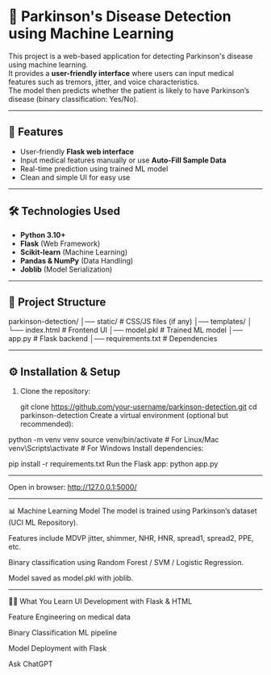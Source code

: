# 🧠 Parkinson's Disease Detection using Machine Learning

This project is a web-based application for detecting Parkinson's disease using machine learning.  
It provides a **user-friendly interface** where users can input medical features such as tremors, jitter, and voice characteristics.  
The model then predicts whether the patient is likely to have Parkinson’s disease (binary classification: Yes/No).

---

## 🚀 Features
- User-friendly **Flask web interface**  
- Input medical features manually or use **Auto-Fill Sample Data**  
- Real-time prediction using trained ML model  
- Clean and simple UI for easy use  

---

## 🛠️ Technologies Used
- **Python 3.10+**
- **Flask** (Web Framework)
- **Scikit-learn** (Machine Learning)
- **Pandas & NumPy** (Data Handling)
- **Joblib** (Model Serialization)

---

## 📂 Project Structure
parkinson-detection/
│── static/ # CSS/JS files (if any)
│── templates/
│ └── index.html # Frontend UI
│── model.pkl # Trained ML model
│── app.py # Flask backend
│── requirements.txt # Dependencies




---

## ⚙️ Installation & Setup

1. Clone the repository:
  
   git clone https://github.com/your-username/parkinson-detection.git
   cd parkinson-detection
Create a virtual environment (optional but recommended):


python -m venv venv
source venv/bin/activate   # For Linux/Mac
venv\Scripts\activate      # For Windows
Install dependencies:


pip install -r requirements.txt
Run the Flask app:
python app.py


---
Open in browser:
http://127.0.0.1:5000/

---
📊 Machine Learning Model
The model is trained using Parkinson’s dataset (UCI ML Repository).

Features include MDVP jitter, shimmer, NHR, HNR, spread1, spread2, PPE, etc.

Binary classification using Random Forest / SVM / Logistic Regression.

Model saved as model.pkl with joblib.


---
🧑‍💻 What You Learn
UI Development with Flask & HTML

Feature Engineering on medical data

Binary Classification ML pipeline

Model Deployment with Flask








Ask ChatGPT
